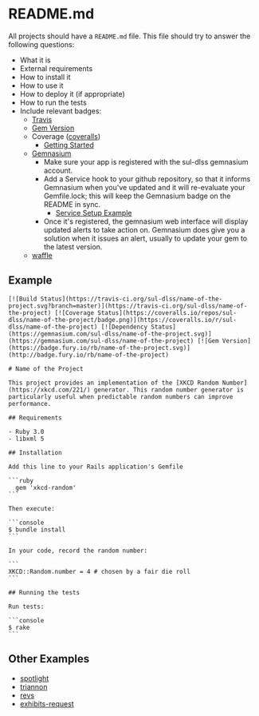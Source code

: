 # README.md

All projects should have a `README.md` file. This file should try to answer the following questions:

- What it is
- External requirements
- How to install it
- How to use it
- How to deploy it (if appropriate)
- How to run the tests
- Include relevant badges:
    - [Travis](http://docs.travis-ci.com/user/status-images/)
    - [Gem Version](http://badge.fury.io/for/rb)
    - Coverage ([coveralls](https://coveralls.io/))
        - [Getting Started](https://coveralls.zendesk.com/hc/en-us/articles/201769485-Ruby-Rails)
    - [Gemnasium](https://gemnasium.com/)
        - Make sure your app is registered with the sul-dlss gemnasium account.
        - Add a Service hook to your github repository, so that it informs Gemnasium when you've updated and it will re-evaluate your Gemfile.lock; this will keep the Gemnasium badge on the README in sync.
            - [Service Setup Example](https://github.com/sul-dlss/sul-requests/settings/hooks)
        - Once it's registered, the gemnasium web interface will display updated alerts to take action on.  Gemnasium does give you a solution when it issues an alert, usually to update your gem to the latest version.
    - [waffle](https://waffle.io/)

## Example
    [![Build Status](https://travis-ci.org/sul-dlss/name-of-the-project.svg?branch=master)](https://travis-ci.org/sul-dlss/name-of-the-project) [![Coverage Status](https://coveralls.io/repos/sul-dlss/name-of-the-project/badge.png)](https://coveralls.io/r/sul-dlss/name-of-the-project) [![Dependency Status](https://gemnasium.com/sul-dlss/name-of-the-project.svg)](https://gemnasium.com/sul-dlss/name-of-the-project) [![Gem Version](https://badge.fury.io/rb/name-of-the-project.svg)](http://badge.fury.io/rb/name-of-the-project)

    # Name of the Project

    This project provides an implementation of the [XKCD Random Number](https://xkcd.com/221/) generator. This random number generator is particularly useful when predictable random numbers can improve performance.

    ## Requirements

    - Ruby 3.0
    - libxml 5

    ## Installation

    Add this line to your Rails application's Gemfile

    ```ruby
      gem 'xkcd-random'
    ```

    Then execute:

    ```console
    $ bundle install
    ```

    In your code, record the random number:

    ```
    XKCD::Random.number = 4 # chosen by a fair die roll
    ```

    ## Running the tests

    Run tests:

    ```console
    $ rake
    ```
    
## Other Examples

- [spotlight](https://github.com/sul-dlss/spotlight)
- [triannon](https://github.com/sul-dlss/triannon)
- [revs](https://github.com/sul-dlss/revs)
- [exhibits-request](https://github.com/sul-dlss/exhibits-request)

